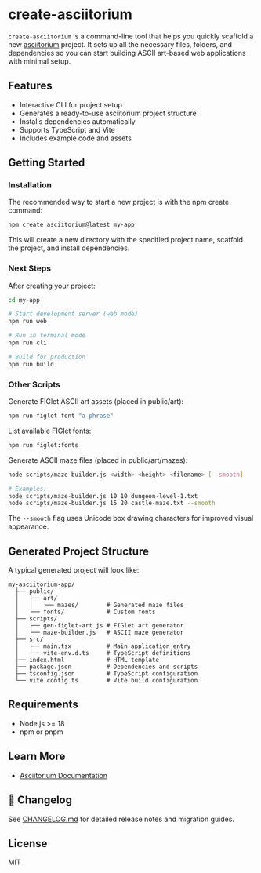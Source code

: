 # create-asciitorium

`create-asciitorium` is a command-line tool that helps you quickly scaffold a new [asciitorium](../asciitorium) project. It sets up all the necessary files, folders, and dependencies so you can start building ASCII art-based web applications with minimal setup.

## Features

- Interactive CLI for project setup
- Generates a ready-to-use asciitorium project structure
- Installs dependencies automatically
- Supports TypeScript and Vite
- Includes example code and assets

## Getting Started

### Installation

The recommended way to start a new project is with the npm create command:

```bash
npm create asciitorium@latest my-app
```

This will create a new directory with the specified project name, scaffold the project, and install dependencies.

### Next Steps

After creating your project:

```bash
cd my-app

# Start development server (web mode)
npm run web

# Run in terminal mode
npm run cli

# Build for production
npm run build
```

### Other Scripts

Generate FIGlet ASCII art assets (placed in public/art):

```bash
npm run figlet font "a phrase"
```

List available FIGlet fonts:

```bash
npm run figlet:fonts
```

Generate ASCII maze files (placed in public/art/mazes):

```bash
node scripts/maze-builder.js <width> <height> <filename> [--smooth]

# Examples:
node scripts/maze-builder.js 10 10 dungeon-level-1.txt
node scripts/maze-builder.js 15 20 castle-maze.txt --smooth
```

The `--smooth` flag uses Unicode box drawing characters for improved visual appearance.

## Generated Project Structure

A typical generated project will look like:

```
my-asciitorium-app/
  ├── public/
  │   ├── art/
  │   │   └── mazes/        # Generated maze files
  │   └── fonts/            # Custom fonts
  ├── scripts/
  │   ├── gen-figlet-art.js # FIGlet art generator
  │   └── maze-builder.js   # ASCII maze generator
  ├── src/
  │   ├── main.tsx          # Main application entry
  │   └── vite-env.d.ts     # TypeScript definitions
  ├── index.html            # HTML template
  ├── package.json          # Dependencies and scripts
  ├── tsconfig.json         # TypeScript configuration
  └── vite.config.ts        # Vite build configuration
```

## Requirements

- Node.js >= 18
- npm or pnpm

## Learn More

- [Asciitorium Documentation](../asciitorium)

## 📝 Changelog

See [CHANGELOG.md](../../CHANGELOG.md) for detailed release notes and migration guides.

## License

MIT
